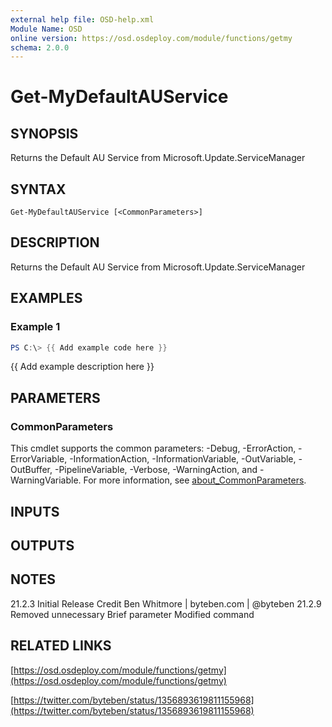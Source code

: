 ```yaml
---
external help file: OSD-help.xml
Module Name: OSD
online version: https://osd.osdeploy.com/module/functions/getmy
schema: 2.0.0
---
```


# Get-MyDefaultAUService

## SYNOPSIS
Returns the Default AU Service from Microsoft.Update.ServiceManager

## SYNTAX

```
Get-MyDefaultAUService [<CommonParameters>]
```

## DESCRIPTION
Returns the Default AU Service from Microsoft.Update.ServiceManager

## EXAMPLES

### Example 1
```powershell
PS C:\> {{ Add example code here }}
```

{{ Add example description here }}

## PARAMETERS

### CommonParameters
This cmdlet supports the common parameters: -Debug, -ErrorAction, -ErrorVariable, -InformationAction, -InformationVariable, -OutVariable, -OutBuffer, -PipelineVariable, -Verbose, -WarningAction, and -WarningVariable. For more information, see [about_CommonParameters](http://go.microsoft.com/fwlink/?LinkID=113216).

## INPUTS

## OUTPUTS

## NOTES
21.2.3  Initial Release
        Credit Ben Whitmore | byteben.com | @byteben
21.2.9  Removed unnecessary Brief parameter
        Modified command

## RELATED LINKS

[https://osd.osdeploy.com/module/functions/getmy](https://osd.osdeploy.com/module/functions/getmy)

[https://twitter.com/byteben/status/1356893619811155968](https://twitter.com/byteben/status/1356893619811155968)

